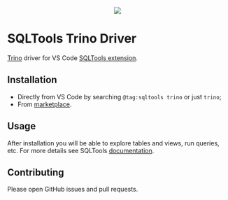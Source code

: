 <p align="center">
  <img src="packages/driver.trino/icon.png" />
</p>

# SQLTools Trino Driver

[Trino][trino] driver for VS Code [SQLTools extension](https://vscode-sqltools.mteixeira.dev/).

## Installation

- Directly from VS Code by searching `@tag:sqltools trino` or just `trino`;
- From [marketplace][trino-marketplace].

## Usage

After installation you will be able to explore tables and views, run queries, etc. For more details see SQLTools [documentation](https://vscode-sqltools.mteixeira.dev/features/bookmarks).

## Contributing

Please open GitHub issues and pull requests.

[trino]: https://trino.io
[trino-icon]: packages/driver.trino/icon.png
[trino-marketplace]: https://marketplace.visualstudio.com/items?itemName=regadas.sqltools-trino-driver
